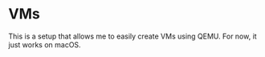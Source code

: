 # VMs
This is a setup that allows me to easily create VMs using QEMU.
For now, it just works on macOS.
